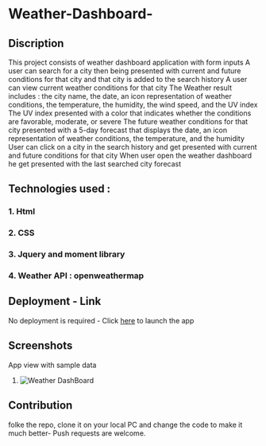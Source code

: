 # Weather-Dashboard-
## Discription
This project consists of weather dashboard application with form inputs
A user can search for a city then being presented with current and future conditions for that city and that city is added to the search history
A user can view current weather conditions for that city
The Weather result includes : the city name, the date, an icon representation of weather conditions, the temperature, the humidity, the wind speed, and the UV index
The UV index  presented with a color that indicates whether the conditions are favorable, moderate, or severe
The future weather conditions for that city presented with a 5-day forecast that displays the date, an icon representation of weather conditions, the temperature, and the humidity
User can click on a city in the search history and get presented with current and future conditions for that city
When user open the weather dashboard he get presented with the last searched city forecast

## Technologies used : 
### 1. Html
### 2. CSS
### 3. Jquery and moment library
### 4. Weather API : openweathermap

## Deployment - Link
No deployment is required - Click [here](https://christiankapita.github.io/Weather-Dashboard/.) to launch the app

## Screenshots
 App view with sample data
 1. ![Weather DashBoard](https://user-images.githubusercontent.com/73804862/104147369-fd525600-539b-11eb-9a54-a6441e8d6b9b.PNG)

 

## Contribution
folke the repo, clone it on your local PC and change the code to make it much better- Push requests are welcome.